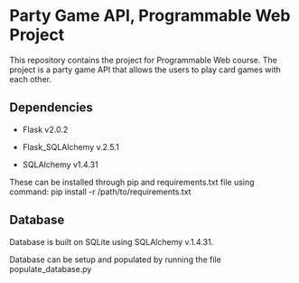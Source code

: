 # Party Game API, Programmable Web Project

This repository contains the project for Programmable Web course. The project is a party game API that allows the users to play card games with each other.

## Dependencies
* Flask v2.0.2

* Flask_SQLAlchemy v.2.5.1

* SQLAlchemy v1.4.31

These can be installed through pip and requirements.txt file using command:
pip install -r /path/to/requirements.txt

## Database

Database is built on SQLite using SQLAlchemy v.1.4.31.

Database can be setup and populated by running the file populate_database.py

